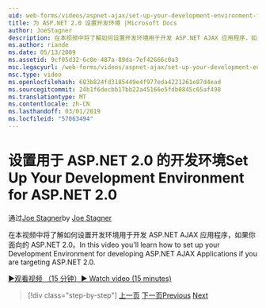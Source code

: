 ```yaml
---
uid: web-forms/videos/aspnet-ajax/set-up-your-development-environment-for-aspnet-20
title: 为 ASP.NET 2.0 设置开发环境 |Microsoft Docs
author: JoeStagner
description: 在本视频中将了解如何设置开发环境用于开发 ASP.NET AJAX 应用程序，如果你面向的 ASP.NET 2.0。
ms.author: riande
ms.date: 05/13/2009
ms.assetid: 9cf05d32-6c0e-487a-89da-7ef42666c0a3
msc.legacyurl: /web-forms/videos/aspnet-ajax/set-up-your-development-environment-for-aspnet-20
msc.type: video
ms.openlocfilehash: 683b824fd3185449e4f977eda4221261e87d4ead
ms.sourcegitcommit: 24b1f6decbb17bb22a45166e5fdb0845c65af498
ms.translationtype: MT
ms.contentlocale: zh-CN
ms.lasthandoff: 03/01/2019
ms.locfileid: "57063494"
---
```

<a name="set-up-your-development-environment-for-aspnet-20"></a><span data-ttu-id="a2693-103">设置用于 ASP.NET 2.0 的开发环境</span><span class="sxs-lookup"><span data-stu-id="a2693-103">Set Up Your Development Environment for ASP.NET 2.0</span></span>
====================
<span data-ttu-id="a2693-104">通过[Joe Stagner](https://github.com/JoeStagner)</span><span class="sxs-lookup"><span data-stu-id="a2693-104">by [Joe Stagner](https://github.com/JoeStagner)</span></span>

<span data-ttu-id="a2693-105">在本视频中将了解如何设置开发环境用于开发 ASP.NET AJAX 应用程序，如果你面向的 ASP.NET 2.0。</span><span class="sxs-lookup"><span data-stu-id="a2693-105">In this video you'll learn how to set up your Development Environment for developing ASP.NET AJAX Applications if you are targeting ASP.NET 2.0.</span></span>

[<span data-ttu-id="a2693-106">&#9654;观看视频 （15 分钟）</span><span class="sxs-lookup"><span data-stu-id="a2693-106">&#9654; Watch video (15 minutes)</span></span>](https://channel9.msdn.com/Blogs/ASP-NET-Site-Videos/set-up-your-development-environment-for-aspnet-20)

> [!div class="step-by-step"]
> <span data-ttu-id="a2693-107">[上一页](set-up-your-development-environment-for-aspnet-35.md)
> [下一页](how-do-i-customize-error-handling-for-the-aspnet-ajax-updatepanel.md)</span><span class="sxs-lookup"><span data-stu-id="a2693-107">[Previous](set-up-your-development-environment-for-aspnet-35.md)
[Next](how-do-i-customize-error-handling-for-the-aspnet-ajax-updatepanel.md)</span></span>
